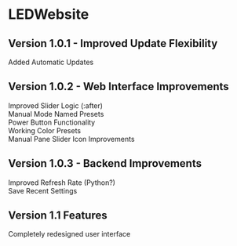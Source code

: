 # LEDWebsite  
## Version 1.0.1 - Improved Update Flexibility  
Added Automatic Updates  

## Version 1.0.2 - Web Interface Improvements  
Improved Slider Logic (:after)  
Manual Mode Named Presets  
Power Button Functionality  
Working Color Presets  
Manual Pane Slider Icon Improvements  

## Version 1.0.3 - Backend Improvements  
Improved Refresh Rate (Python?)  
Save Recent Settings  

## Version 1.1 Features
Completely redesigned user interface  
